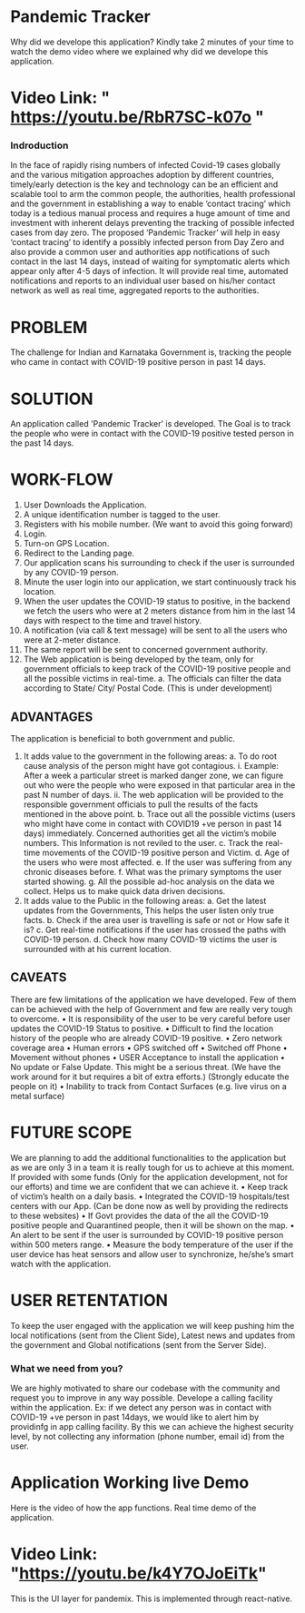 # Pandemic Tracker
Why did we develope this application?
  Kindly take 2 minutes of your time to watch the demo video where we explained why did we develope this application.
  
  # Video Link: " https://youtu.be/RbR7SC-k07o "


### Indroduction
In the face of rapidly rising numbers of infected Covid-19 cases globally and the various mitigation approaches adoption by different countries, timely/early detection is the key and technology can be an efficient and scalable tool to arm the common people, the authorities, health professional and the government in establishing a way to enable ‘contact tracing’ which today is a tedious manual process and requires a huge amount of time and investment with inherent delays preventing the tracking of possible infected cases from day zero. 
The proposed ‘Pandemic Tracker’ will help in easy ‘contact tracing’ to identify a possibly infected person from Day Zero and also provide a common user and authorities app notifications of such contact in the last 14 days, instead of waiting for symptomatic alerts which appear only after 4-5 days of infection.  It will provide real time, automated notifications and reports to an individual user based on his/her contact network as well as real time, aggregated reports to the authorities.
# PROBLEM
The challenge for Indian and Karnataka Government is, tracking the people who came in contact with COVID-19 positive person in past 14 days.
# SOLUTION
An application called 'Pandemic Tracker' is developed. The Goal is to track the people who were in contact with the COVID-19 positive tested person in the past 14 days.

# WORK-FLOW
  1.	User Downloads the Application.
  2.	A unique identification number is tagged to the user.
  3.	Registers with his mobile number. (We want to avoid this going forward)
  4.	Login.
  5.	Turn-on GPS Location.
  6.	Redirect to the Landing page.
  7.	Our application scans his surrounding to check if the user is surrounded by any COVID-19 person.
  8.	Minute the user login into our application, we start continuously track his location.
  9.	When the user updates the COVID-19 status to positive, in the backend we fetch the users who were at 2 meters distance from him in the last 14 days with respect to the time and travel history. 
  10.	A notification (via call & text message) will be sent to all the users who were at 2-meter distance. 
  11.	The same report will be sent to concerned government authority.
  12.	The Web application is being developed by the team, only for government officials to keep track of the COVID-19 positive people and all the possible victims in real-time.
      a.	The officials can filter the data according to State/ City/ Postal Code. (This is under development)

## ADVANTAGES
The application is beneficial to both government and public. 
  1.	It adds value to the government in the following areas:
    a.	To do root cause analysis of the person might have got contagious. 
      i.	Example: After a week a particular street is marked danger zone, we can figure out who were the people who were exposed in that particular area in the past N number of days. 
      ii.	The web application will be provided to the responsible government officials to pull the results of the facts mentioned in the above point. 
    b.	Trace out all the possible victims (users who might have come in contact with COVID19 +ve person in past 14 days) immediately. Concerned authorities get all the victim’s mobile numbers. This Information is not reviled to the user.
    c.	Track the real-time movements of the COVID-19 positive person and Victim. 
    d.	Age of the users who were most affected.
    e.	If the user was suffering from any chronic diseases before.
    f.	What was the primary symptoms the user started showing.
    g.	All the possible ad-hoc analysis on the data we collect. Helps us to make quick data driven decisions.
  2.	It adds value to the Public in the following areas:
    a.	Get the latest updates from the Governments, This helps the user listen only true facts. 
    b.	Check if the area user is travelling is safe or not or How safe it is?
    c.	Get real-time notifications if the user has crossed the paths with COVID-19 person.
    d.	Check how many COVID-19 victims the user is surrounded with at his current location.

## CAVEATS
There are few limitations of the application we have developed. Few of them can be achieved with the help of Government and few are really very tough to overcome.
  •	It is responsibility of the user to be very careful before user updates the COVID-19 Status to positive.
  •	Difficult to find the location history of the people who are already COVID-19 positive.
  •	Zero network coverage area 
  •	Human errors
  •	GPS switched off 
  •	Switched off Phone
  •	Movement without phones
  •	USER Acceptance to install the application
  •	No update or False Update. This might be a serious threat. (We have the work around for it but requires a bit of extra efforts.) (Strongly educate the people on it)
  •	Inability to track from Contact Surfaces (e.g. live virus on a metal surface)

# FUTURE SCOPE
We are planning to add the additional functionalities to the application but as we are only 3 in a team it is really tough for us to achieve at this moment. If provided with some funds (Only for the application development, not for our efforts) and time we are confident that we can achieve it. 
  •	Keep track of victim’s health on a daily basis.
  •	Integrated the COVID-19 hospitals/test centers with our App. (Can be done now as well by providing the redirects to these websites)
  •	If Govt provides the data of the all the COVID-19 positive people and Quarantined people, then it will be shown on the map.
  •	An alert to be sent if the user is surrounded by COVID-19 positive person within 500 meters range.
  •	Measure the body temperature of the user if the user device has heat sensors and allow user to synchronize, he/she’s smart watch with the application.

# USER RETENTATION
To keep the user engaged with the application we will keep pushing him the local notifications (sent from the Client Side), Latest news and updates from the government and Global notifications (sent from the Server Side).

### What we need from you?
  We are highly motivated to share our codebase with the community and request you to improve in any way possible.
  Develope a calling facility within the application. Ex: if we detect any person was in contact with COVID-19 +ve person in past 14days, we would like to alert him by          providinfg in app calling facility. By this we can achieve the highest security level, by not collecting any information (phone number, email id) from the user.

# Application Working live Demo

Here is the video of how the app functions. Real time demo of the application.
# Video Link: "https://youtu.be/k4Y7OJoEiTk"

This is the UI layer for pandemix. This is implemented through react-native.



